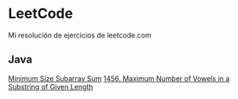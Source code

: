 # LeetCode
Mi resolución de ejercicios de leetcode.com

## Java
[Minimum Size Subarray Sum](https://leetcode.com/problems/minimum-size-subarray-sum/)
[1456. Maximum Number of Vowels in a Substring of Given Length](https://leetcode.com/problems/maximum-number-of-vowels-in-a-substring-of-given-length/description/)
